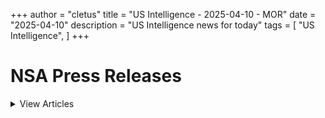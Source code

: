 +++ 
author = "cletus"
title = "US Intelligence - 2025-04-10 - MOR"
date = "2025-04-10"
description = "US Intelligence news for today"
tags = [
    "US Intelligence",
]
+++

# NSA Press Releases

<details>
<summary>View Articles</summary>
<br>

<input type='checkbox' name='article_1' value='https://www.nsa.gov/Press-Room/Press-Releases-Statements/' /> 1 - <a href='https://www.google.com/search?q=www.nsa.gov+Central+Intelligence+AgencyCentral+Intelligence+Agency' target='_blank' rel='noopener noreferrer'>Search - </a> <a href='https://12ft.io/https://www.nsa.gov/Press-Room/Press-Releases-Statements/' target='_blank' rel='noopener noreferrer'>Central Intelligence AgencyCentral Intelligence Agency</a><br>

<input type='checkbox' name='article_2' value='https://www.nsa.gov/Press-Room/Press-Releases-Statements/stories/story/dcia-welcomes-liz-lyons-as-director-of-public-affairs/' /> 2 - <a href='https://www.google.com/search?q=www.nsa.gov+DCIA+Welcomes+Liz+Lyons+as+Director+of+Public+AffairsPublished+February+18%2C+2025' target='_blank' rel='noopener noreferrer'>Search - </a> <a href='https://12ft.io/https://www.nsa.gov/Press-Room/Press-Releases-Statements/stories/story/dcia-welcomes-liz-lyons-as-director-of-public-affairs/' target='_blank' rel='noopener noreferrer'>DCIA Welcomes Liz Lyons as Director of Public AffairsPublished February 18, 2025</a><br>

<input type='checkbox' name='article_3' value='https://www.nsa.gov/Press-Room/Press-Releases-Statements/stories/story/michael-ellis-sworn-in-as-cia-deputy-director/' /> 3 - <a href='https://www.google.com/search?q=www.nsa.gov+Michael+Ellis+Sworn+in+as+CIA+Deputy+DirectorPublished+February+10%2C+2025' target='_blank' rel='noopener noreferrer'>Search - </a> <a href='https://12ft.io/https://www.nsa.gov/Press-Room/Press-Releases-Statements/stories/story/michael-ellis-sworn-in-as-cia-deputy-director/' target='_blank' rel='noopener noreferrer'>Michael Ellis Sworn in as CIA Deputy DirectorPublished February 10, 2025</a><br>

<input type='checkbox' name='article_4' value='https://www.nsa.gov/Press-Room/Press-Releases-Statements/stories/story/john-ratcliffe-sworn-in-as-cia-director/' /> 4 - <a href='https://www.google.com/search?q=www.nsa.gov+John+Ratcliffe+Sworn+in+as+CIA+DirectorPublished+January+23%2C+2025' target='_blank' rel='noopener noreferrer'>Search - </a> <a href='https://12ft.io/https://www.nsa.gov/Press-Room/Press-Releases-Statements/stories/story/john-ratcliffe-sworn-in-as-cia-director/' target='_blank' rel='noopener noreferrer'>John Ratcliffe Sworn in as CIA DirectorPublished January 23, 2025</a><br>

<input type='checkbox' name='article_5' value='https://www.nsa.gov/Press-Room/Press-Releases-Statements/stories/story/statement-by-director-burns-on-passing-of-president-carter/' /> 5 - <a href='https://www.google.com/search?q=www.nsa.gov+Statement+by+William+J.+Burns+on+Passing+of+President+Jimmy+CarterPublished+December+29%2C+2024' target='_blank' rel='noopener noreferrer'>Search - </a> <a href='https://12ft.io/https://www.nsa.gov/Press-Room/Press-Releases-Statements/stories/story/statement-by-director-burns-on-passing-of-president-carter/' target='_blank' rel='noopener noreferrer'>Statement by William J. Burns on Passing of President Jimmy CarterPublished December 29, 2024</a><br>

<input type='checkbox' name='article_6' value='https://www.nsa.gov/Press-Room/Press-Releases-Statements/stories/story/cia-posts-instructions-in-mandarin-korean-and-farsi-on-how-to-securely-contact-cia/' /> 6 - <a href='https://www.google.com/search?q=www.nsa.gov+CIA+Posts+Instructions+in+Mandarin%2C+Korean%2C+and+Farsi+on+How+to+Securely+Contact+CIAPublished+October+2%2C+2024' target='_blank' rel='noopener noreferrer'>Search - </a> <a href='https://12ft.io/https://www.nsa.gov/Press-Room/Press-Releases-Statements/stories/story/cia-posts-instructions-in-mandarin-korean-and-farsi-on-how-to-securely-contact-cia/' target='_blank' rel='noopener noreferrer'>CIA Posts Instructions in Mandarin, Korean, and Farsi on How to Securely Contact CIAPublished October 2, 2024</a><br>

<input type='checkbox' name='article_7' value='https://www.nsa.gov/Press-Room/Press-Releases-Statements/stories/story/cia-strengthening-response-to-reports-of-sexual-assault-and-sexual-harassment/' /> 7 - <a href='https://www.google.com/search?q=www.nsa.gov+CIA+Strengthening+Response+to+Reports+of+Sexual+Assault+and+Sexual+HarassmentPublished+July+2%2C+2024' target='_blank' rel='noopener noreferrer'>Search - </a> <a href='https://12ft.io/https://www.nsa.gov/Press-Room/Press-Releases-Statements/stories/story/cia-strengthening-response-to-reports-of-sexual-assault-and-sexual-harassment/' target='_blank' rel='noopener noreferrer'>CIA Strengthening Response to Reports of Sexual Assault and Sexual HarassmentPublished July 2, 2024</a><br>

<input type='checkbox' name='article_8' value='https://www.nsa.gov/Press-Room/Press-Releases-Statements/stories/story/cia-honors-fallen-officers-in-annual-ceremony-05-17-2024/' /> 8 - <a href='https://www.google.com/search?q=www.nsa.gov+CIA+Honors+Fallen+Officers+in+Annual+Ceremony+Marking+the+50th+Anniversary+of+the+Memorial+Wall%C3%A2%C2%80%C2%99s+DedicationPublished+May+17%2C+2024' target='_blank' rel='noopener noreferrer'>Search - </a> <a href='https://12ft.io/https://www.nsa.gov/Press-Room/Press-Releases-Statements/stories/story/cia-honors-fallen-officers-in-annual-ceremony-05-17-2024/' target='_blank' rel='noopener noreferrer'>CIA Honors Fallen Officers in Annual Ceremony Marking the 50th Anniversary of the Memorial Wallâs DedicationPublished May 17, 2024</a><br>

<input type='checkbox' name='article_9' value='https://www.nsa.gov/Press-Room/Press-Releases-Statements/stories/story/ic-osint-strategy-rollout/' /> 9 - <a href='https://www.google.com/search?q=www.nsa.gov+IC+OSINT+Strategy+RolloutPublished+March+8%2C+2024' target='_blank' rel='noopener noreferrer'>Search - </a> <a href='https://12ft.io/https://www.nsa.gov/Press-Room/Press-Releases-Statements/stories/story/ic-osint-strategy-rollout/' target='_blank' rel='noopener noreferrer'>IC OSINT Strategy RolloutPublished March 8, 2024</a><br>

<input type='checkbox' name='article_10' value='https://www.nsa.gov/Press-Room/Press-Releases-Statements/stories/story/cia-showcases-tech-business-and-career-opportunities-at-sxsw/' /> 10 - <a href='https://www.google.com/search?q=www.nsa.gov+CIA+Showcases+Tech%2C+Business%2C+and+Career+Opportunities+at+SXSWPublished+March+7%2C+2024' target='_blank' rel='noopener noreferrer'>Search - </a> <a href='https://12ft.io/https://www.nsa.gov/Press-Room/Press-Releases-Statements/stories/story/cia-showcases-tech-business-and-career-opportunities-at-sxsw/' target='_blank' rel='noopener noreferrer'>CIA Showcases Tech, Business, and Career Opportunities at SXSWPublished March 7, 2024</a><br>

<input type='checkbox' name='article_11' value='https://www.nsa.gov/Press-Room/Press-Releases-Statements/stories/story/cia-names-juliane-gallina-as-deputy-director-for-digital-innovation/' /> 11 - <a href='https://www.google.com/search?q=www.nsa.gov+CIA+Names+Juliane+Gallina+as+Deputy+Director+for+Digital+InnovationPublished+February+7%2C+2024' target='_blank' rel='noopener noreferrer'>Search - </a> <a href='https://12ft.io/https://www.nsa.gov/Press-Room/Press-Releases-Statements/stories/story/cia-names-juliane-gallina-as-deputy-director-for-digital-innovation/' target='_blank' rel='noopener noreferrer'>CIA Names Juliane Gallina as Deputy Director for Digital InnovationPublished February 7, 2024</a><br>

<input type='checkbox' name='article_12' value='https://www.nsa.gov/Press-Room/Press-Releases-Statements/stories/story/statement-by-william-j-burns-on-the-passing-of-senator-dianne-feinstein/' /> 12 - <a href='https://www.google.com/search?q=www.nsa.gov+Statement+by+William+J.+Burns+on+the+Passing+of+Senator+Dianne+FeinsteinPublished+September+29%2C+2023' target='_blank' rel='noopener noreferrer'>Search - </a> <a href='https://12ft.io/https://www.nsa.gov/Press-Room/Press-Releases-Statements/stories/story/statement-by-william-j-burns-on-the-passing-of-senator-dianne-feinstein/' target='_blank' rel='noopener noreferrer'>Statement by William J. Burns on the Passing of Senator Dianne FeinsteinPublished September 29, 2023</a><br>

<input type='checkbox' name='article_13' value='https://www.nsa.gov/Press-Room/Press-Releases-Statements/stories/story/statement-by-cia-director-william-j-burns-on-invitation-to-join-cabinet/' /> 13 - <a href='https://www.google.com/search?q=www.nsa.gov+Statement+By+CIA+Director+William+J.+Burns+on+Invitation+to+Join+CabinetPublished+July+21%2C+2023' target='_blank' rel='noopener noreferrer'>Search - </a> <a href='https://12ft.io/https://www.nsa.gov/Press-Room/Press-Releases-Statements/stories/story/statement-by-cia-director-william-j-burns-on-invitation-to-join-cabinet/' target='_blank' rel='noopener noreferrer'>Statement By CIA Director William J. Burns on Invitation to Join CabinetPublished July 21, 2023</a><br>

<input type='checkbox' name='article_14' value='https://www.nsa.gov/Press-Room/Press-Releases-Statements/resources/csi/' /> 14 - <a href='https://www.google.com/search?q=www.nsa.gov+Center+for+the+Study+of+Intelligence+%28CSI%29' target='_blank' rel='noopener noreferrer'>Search - </a> <a href='https://12ft.io/https://www.nsa.gov/Press-Room/Press-Releases-Statements/resources/csi/' target='_blank' rel='noopener noreferrer'>Center for the Study of Intelligence (CSI)</a><br>

<input type='checkbox' name='article_15' value='https://www.nsa.gov/Press-Room/Press-Releases-Statements/identify-and-arrest/287g' /> 15 - <a href='https://www.google.com/search?q=www.nsa.gov+Immigration+Authority+Delegation+Program+287%28g%29' target='_blank' rel='noopener noreferrer'>Search - </a> <a href='https://12ft.io/https://www.nsa.gov/Press-Room/Press-Releases-Statements/identify-and-arrest/287g' target='_blank' rel='noopener noreferrer'>Immigration Authority Delegation Program 287(g)</a><br>

<input type='checkbox' name='article_16' value='https://www.nsa.gov/Press-Room/Press-Releases-Statements/check-in' /> 16 - <a href='https://www.google.com/search?q=www.nsa.gov+Learn+more+abouthow+to+check+inwith+a+localICE+office' target='_blank' rel='noopener noreferrer'>Search - </a> <a href='https://12ft.io/https://www.nsa.gov/Press-Room/Press-Releases-Statements/check-in' target='_blank' rel='noopener noreferrer'>Learn more abouthow to check inwith a localICE office</a><br>

<input type='checkbox' name='article_17' value='https://www.nsa.gov/Press-Room/Press-Releases-Statements/about-ice/hsi/priorities/upholding-fairness-in-global-trade' /> 17 - <a href='https://www.google.com/search?q=www.nsa.gov+Upholding+Fairness+in+Global+Trade' target='_blank' rel='noopener noreferrer'>Search - </a> <a href='https://12ft.io/https://www.nsa.gov/Press-Room/Press-Releases-Statements/about-ice/hsi/priorities/upholding-fairness-in-global-trade' target='_blank' rel='noopener noreferrer'>Upholding Fairness in Global Trade</a><br>

<input type='checkbox' name='article_18' value='https://www.nsa.gov/Press-Room/Press-Releases-Statements/news/releases/ice-arrests-tren-de-aragua-gang-member-illegally-residing-houston-area' /> 18 - <a href='https://www.google.com/search?q=www.nsa.gov+ICE+arrests+Tren+de+Aragua+gang+member+illegally+residing+in+Houston+area' target='_blank' rel='noopener noreferrer'>Search - </a> <a href='https://12ft.io/https://www.nsa.gov/Press-Room/Press-Releases-Statements/news/releases/ice-arrests-tren-de-aragua-gang-member-illegally-residing-houston-area' target='_blank' rel='noopener noreferrer'>ICE arrests Tren de Aragua gang member illegally residing in Houston area</a><br>

<input type='checkbox' name='article_19' value='https://www.nsa.gov/Press-Room/Press-Releases-Statements/news/releases/washington-man-indicted-11-counts-sex-trafficking-children-production-child-sexual' /> 19 - <a href='https://www.google.com/search?q=www.nsa.gov+Washington+man+indicted+on+11+counts+of+sex+trafficking+children%2C+production+of+child+sexual+abuse+material%2C+and+forced+labor%2C+following+ICE%2C+law+enforcement+partner+investigation' target='_blank' rel='noopener noreferrer'>Search - </a> <a href='https://12ft.io/https://www.nsa.gov/Press-Room/Press-Releases-Statements/news/releases/washington-man-indicted-11-counts-sex-trafficking-children-production-child-sexual' target='_blank' rel='noopener noreferrer'>Washington man indicted on 11 counts of sex trafficking children, production of child sexual abuse material, and forced labor, following ICE, law enforcement partner investigation</a><br>

<input type='checkbox' name='article_20' value='https://www.nsa.gov/Press-Room/Press-Releases-Statements/news/releases/ice-removes-mexican-national-convicted-child-molestation' /> 20 - <a href='https://www.google.com/search?q=www.nsa.gov+ICE+removes+Mexican+national+convicted+of+child+molestation' target='_blank' rel='noopener noreferrer'>Search - </a> <a href='https://12ft.io/https://www.nsa.gov/Press-Room/Press-Releases-Statements/news/releases/ice-removes-mexican-national-convicted-child-molestation' target='_blank' rel='noopener noreferrer'>ICE removes Mexican national convicted of child molestation</a><br>

<input type='checkbox' name='article_21' value='https://www.nsa.gov/Press-Room/Press-Releases-Statements/news/releases/ice-atlanta-announces-results-multiagency-operations-across-georgia' /> 21 - <a href='https://www.google.com/search?q=www.nsa.gov+ICE+Atlanta+announces+results+of+multiagency+operations+across+Georgia' target='_blank' rel='noopener noreferrer'>Search - </a> <a href='https://12ft.io/https://www.nsa.gov/Press-Room/Press-Releases-Statements/news/releases/ice-atlanta-announces-results-multiagency-operations-across-georgia' target='_blank' rel='noopener noreferrer'>ICE Atlanta announces results of multiagency operations across Georgia</a><br>

<input type='checkbox' name='article_22' value='https://www.nsa.gov/Press-Room/Press-Releases-Statements/news/releases/ice-removes-criminal-alien-wanted-drug-trafficking-costa-rica' /> 22 - <a href='https://www.google.com/search?q=www.nsa.gov+ICE+removes+criminal+alien+wanted+for+drug+trafficking+in+Costa+Rica' target='_blank' rel='noopener noreferrer'>Search - </a> <a href='https://12ft.io/https://www.nsa.gov/Press-Room/Press-Releases-Statements/news/releases/ice-removes-criminal-alien-wanted-drug-trafficking-costa-rica' target='_blank' rel='noopener noreferrer'>ICE removes criminal alien wanted for drug trafficking in Costa Rica</a><br>

<input type='checkbox' name='article_23' value='https://www.nsa.gov/Press-Room/Press-Releases-Statements/news/releases/ice-arrests-guatemalan-national-new-york-city-convicted-sexual-battery-child' /> 23 - <a href='https://www.google.com/search?q=www.nsa.gov+ICE+arrests+Guatemalan+national+in+New+York+City+convicted+of+sexual+battery+of+a+child' target='_blank' rel='noopener noreferrer'>Search - </a> <a href='https://12ft.io/https://www.nsa.gov/Press-Room/Press-Releases-Statements/news/releases/ice-arrests-guatemalan-national-new-york-city-convicted-sexual-battery-child' target='_blank' rel='noopener noreferrer'>ICE arrests Guatemalan national in New York City convicted of sexual battery of a child</a><br>

<input type='checkbox' name='article_24' value='https://www.nsa.gov/Press-Room/Press-Releases-Statements/news/releases/ice-federal-partners-arrest-illegal-guatemalan-sex-offender-northern-virginia' /> 24 - <a href='https://www.google.com/search?q=www.nsa.gov+ICE%2C+federal+partners+arrest+illegal+Guatemalan+sex+offender+in+Northern+Virginia' target='_blank' rel='noopener noreferrer'>Search - </a> <a href='https://12ft.io/https://www.nsa.gov/Press-Room/Press-Releases-Statements/news/releases/ice-federal-partners-arrest-illegal-guatemalan-sex-offender-northern-virginia' target='_blank' rel='noopener noreferrer'>ICE, federal partners arrest illegal Guatemalan sex offender in Northern Virginia</a><br>

<input type='checkbox' name='article_25' value='https://www.nsa.gov/Press-Room/Press-Releases-Statements/news/releases/ice-arrests-previously-deported-mexican-national-okla-convicted-homicide-his-own' /> 25 - <a href='https://www.google.com/search?q=www.nsa.gov+ICE+arrests+previously+deported+Mexican+national+in+Okla.%2C+convicted+of+the+homicide+of+his+own+child' target='_blank' rel='noopener noreferrer'>Search - </a> <a href='https://12ft.io/https://www.nsa.gov/Press-Room/Press-Releases-Statements/news/releases/ice-arrests-previously-deported-mexican-national-okla-convicted-homicide-his-own' target='_blank' rel='noopener noreferrer'>ICE arrests previously deported Mexican national in Okla., convicted of the homicide of his own child</a><br>

<input type='checkbox' name='article_26' value='https://www.nsa.gov/Press-Room/Press-Releases-Statements/news/releases/illegal-aliens-mexico-sentenced-illegal-reentry-us' /> 26 - <a href='https://www.google.com/search?q=www.nsa.gov+Illegal+aliens+from+Mexico+sentenced+for+illegal+reentry+into+the+US' target='_blank' rel='noopener noreferrer'>Search - </a> <a href='https://12ft.io/https://www.nsa.gov/Press-Room/Press-Releases-Statements/news/releases/illegal-aliens-mexico-sentenced-illegal-reentry-us' target='_blank' rel='noopener noreferrer'>Illegal aliens from Mexico sentenced for illegal reentry into the US</a><br>

<input type='checkbox' name='article_27' value='https://www.nsa.gov/Press-Room/Press-Releases-Statements/news/releases/ice-law-enforcement-partners-arrest-ms-13-gang-member-virginia-wanted-el-salvador' /> 27 - <a href='https://www.google.com/search?q=www.nsa.gov+ICE%2C+law+enforcement+partners+arrest+MS-13+gang+member+in+Virginia%2C+wanted+in+El+Salvador+for+extortion%2C+blackmail%2C+terrorist+affiliation' target='_blank' rel='noopener noreferrer'>Search - </a> <a href='https://12ft.io/https://www.nsa.gov/Press-Room/Press-Releases-Statements/news/releases/ice-law-enforcement-partners-arrest-ms-13-gang-member-virginia-wanted-el-salvador' target='_blank' rel='noopener noreferrer'>ICE, law enforcement partners arrest MS-13 gang member in Virginia, wanted in El Salvador for extortion, blackmail, terrorist affiliation</a><br>

<input type='checkbox' name='article_28' value='https://www.nsa.gov/Press-Room/Press-Releases-Statements/news/releases/ice-boston-arrests-guatemalan-alien-charged-assaulting-child-injury-massachusetts' /> 28 - <a href='https://www.google.com/search?q=www.nsa.gov+ICE+Boston+arrests+Guatemalan+alien+charged+with+assaulting+child+with+injury+in+Massachusetts' target='_blank' rel='noopener noreferrer'>Search - </a> <a href='https://12ft.io/https://www.nsa.gov/Press-Room/Press-Releases-Statements/news/releases/ice-boston-arrests-guatemalan-alien-charged-assaulting-child-injury-massachusetts' target='_blank' rel='noopener noreferrer'>ICE Boston arrests Guatemalan alien charged with assaulting child with injury in Massachusetts</a><br>

<input type='checkbox' name='article_29' value='https://www.nsa.gov/Press-Room/Press-Releases-Statements/news/releases/ice-federal-partners-arrest-alien-fugitive-wanted-homicide-dominican-republic' /> 29 - <a href='https://www.google.com/search?q=www.nsa.gov+ICE%2C+federal+partners+arrest+alien+fugitive+wanted+for+homicide+in+Dominican+Republic' target='_blank' rel='noopener noreferrer'>Search - </a> <a href='https://12ft.io/https://www.nsa.gov/Press-Room/Press-Releases-Statements/news/releases/ice-federal-partners-arrest-alien-fugitive-wanted-homicide-dominican-republic' target='_blank' rel='noopener noreferrer'>ICE, federal partners arrest alien fugitive wanted for homicide in Dominican Republic</a><br>

<input type='checkbox' name='article_30' value='https://www.nsa.gov/Press-Room/Press-Releases-Statements/news/releases/irish-national-charged-multistate-home-repair-fraud-scheme' /> 30 - <a href='https://www.google.com/search?q=www.nsa.gov+Irish+national+charged+in+multistate+home+repair+fraud+scheme' target='_blank' rel='noopener noreferrer'>Search - </a> <a href='https://12ft.io/https://www.nsa.gov/Press-Room/Press-Releases-Statements/news/releases/irish-national-charged-multistate-home-repair-fraud-scheme' target='_blank' rel='noopener noreferrer'>Irish national charged in multistate home repair fraud scheme</a><br>

<input type='checkbox' name='article_31' value='https://www.nsa.gov/Press-Room/Press-Releases-Statements/news/releases/ice-washington-dc-investigation-results-14-year-prison-sentence-jamaican-national' /> 31 - <a href='https://www.google.com/search?q=www.nsa.gov+ICE+Washington%2C+D.C.+investigation+results+in+14-year+prison+sentence+for+Jamaican+national+drug+trafficking+case' target='_blank' rel='noopener noreferrer'>Search - </a> <a href='https://12ft.io/https://www.nsa.gov/Press-Room/Press-Releases-Statements/news/releases/ice-washington-dc-investigation-results-14-year-prison-sentence-jamaican-national' target='_blank' rel='noopener noreferrer'>ICE Washington, D.C. investigation results in 14-year prison sentence for Jamaican national drug trafficking case</a><br>

<input type='checkbox' name='article_32' value='https://www.nsa.gov/Press-Room/Press-Releases-Statements/news/releases/ice-atlanta-unveils-results-labor-trafficking-operation' /> 32 - <a href='https://www.google.com/search?q=www.nsa.gov+ICE+Atlanta+unveils+results+of+labor+trafficking+operation' target='_blank' rel='noopener noreferrer'>Search - </a> <a href='https://12ft.io/https://www.nsa.gov/Press-Room/Press-Releases-Statements/news/releases/ice-atlanta-unveils-results-labor-trafficking-operation' target='_blank' rel='noopener noreferrer'>ICE Atlanta unveils results of labor trafficking operation</a><br>

<input type='checkbox' name='article_33' value='https://www.nsa.gov/Press-Room/Press-Releases-Statements/news/releases/16-charged-sweeping-houston-based-multimillion-dollar-illegal-gambling-money' /> 33 - <a href='https://www.google.com/search?q=www.nsa.gov+16+charged+in+sweeping+Houston-based+multimillion-dollar+illegal+gambling%2C+money+laundering+conspiracy' target='_blank' rel='noopener noreferrer'>Search - </a> <a href='https://12ft.io/https://www.nsa.gov/Press-Room/Press-Releases-Statements/news/releases/16-charged-sweeping-houston-based-multimillion-dollar-illegal-gambling-money' target='_blank' rel='noopener noreferrer'>16 charged in sweeping Houston-based multimillion-dollar illegal gambling, money laundering conspiracy</a><br>

<input type='checkbox' name='article_34' value='https://www.nsa.gov/Press-Room/Press-Releases-Statements/news/releases/little-league-coach-sentenced-10-years-attempting-meet-13-year-old-child-engage' /> 34 - <a href='https://www.google.com/search?q=www.nsa.gov+Little+league+coach+sentenced+to+10+years+for+attempting+to+meet+a+13-year-old+child+to+engage+in+sexual+activity' target='_blank' rel='noopener noreferrer'>Search - </a> <a href='https://12ft.io/https://www.nsa.gov/Press-Room/Press-Releases-Statements/news/releases/little-league-coach-sentenced-10-years-attempting-meet-13-year-old-child-engage' target='_blank' rel='noopener noreferrer'>Little league coach sentenced to 10 years for attempting to meet a 13-year-old child to engage in sexual activity</a><br>

<input type='checkbox' name='article_35' value='https://www.nsa.gov/Press-Room/Press-Releases-Statements/news/releases/ice-arrests-guatemalan-alien-convicted-attempted-murder' /> 35 - <a href='https://www.google.com/search?q=www.nsa.gov+ICE+arrests+Guatemalan+alien+convicted+of+attempted+murder' target='_blank' rel='noopener noreferrer'>Search - </a> <a href='https://12ft.io/https://www.nsa.gov/Press-Room/Press-Releases-Statements/news/releases/ice-arrests-guatemalan-alien-convicted-attempted-murder' target='_blank' rel='noopener noreferrer'>ICE arrests Guatemalan alien convicted of attempted murder</a><br>

<input type='checkbox' name='article_36' value='https://www.nsa.gov/Press-Room/Press-Releases-Statements/news/releases/ice-boston-arrests-alien-fugitive-wanted-homicide-dominican-republic' /> 36 - <a href='https://www.google.com/search?q=www.nsa.gov+ICE+Boston+arrests+alien+fugitive+wanted+for+homicide+in+Dominican+Republic' target='_blank' rel='noopener noreferrer'>Search - </a> <a href='https://12ft.io/https://www.nsa.gov/Press-Room/Press-Releases-Statements/news/releases/ice-boston-arrests-alien-fugitive-wanted-homicide-dominican-republic' target='_blank' rel='noopener noreferrer'>ICE Boston arrests alien fugitive wanted for homicide in Dominican Republic</a><br>

<input type='checkbox' name='article_37' value='https://www.nsa.gov/Press-Room/Press-Releases-Statements/news/releases/ice-houston-removes-honduran-fugitive-wanted-murder' /> 37 - <a href='https://www.google.com/search?q=www.nsa.gov+ICE+Houston+removes+Honduran+fugitive+wanted+for+murder' target='_blank' rel='noopener noreferrer'>Search - </a> <a href='https://12ft.io/https://www.nsa.gov/Press-Room/Press-Releases-Statements/news/releases/ice-houston-removes-honduran-fugitive-wanted-murder' target='_blank' rel='noopener noreferrer'>ICE Houston removes Honduran fugitive wanted for murder</a><br>

<input type='checkbox' name='article_38' value='https://www.nsa.gov/Press-Room/Press-Releases-Statements/news/releases/ice-federal-partners-arrest-133-alien-offenders-during-enhanced-operation-new-york' /> 38 - <a href='https://www.google.com/search?q=www.nsa.gov+ICE%2C+federal+partners+arrest+133+alien+offenders+during+enhanced+operation+in+New+York' target='_blank' rel='noopener noreferrer'>Search - </a> <a href='https://12ft.io/https://www.nsa.gov/Press-Room/Press-Releases-Statements/news/releases/ice-federal-partners-arrest-133-alien-offenders-during-enhanced-operation-new-york' target='_blank' rel='noopener noreferrer'>ICE, federal partners arrest 133 alien offenders during enhanced operation in New York</a><br>

<input type='checkbox' name='article_39' value='https://www.nsa.gov/Press-Room/Press-Releases-Statements/news/releases/ice-boston-arrests-dominican-alien-charged-assault-rape-strangulation-massachusetts' /> 39 - <a href='https://www.google.com/search?q=www.nsa.gov+ICE+Boston+arrests+Dominican+alien+charged+with+assault+to+rape%2C+strangulation+of+a+Massachusetts+resident' target='_blank' rel='noopener noreferrer'>Search - </a> <a href='https://12ft.io/https://www.nsa.gov/Press-Room/Press-Releases-Statements/news/releases/ice-boston-arrests-dominican-alien-charged-assault-rape-strangulation-massachusetts' target='_blank' rel='noopener noreferrer'>ICE Boston arrests Dominican alien charged with assault to rape, strangulation of a Massachusetts resident</a><br>

<input type='checkbox' name='article_40' value='https://www.nsa.gov/Press-Room/Press-Releases-Statements/news/releases/ice-removes-criminal-illegal-alien-wanted-rape-ecuador' /> 40 - <a href='https://www.google.com/search?q=www.nsa.gov+ICE+removes+criminal+illegal+alien+wanted+for+rape+in+Ecuador' target='_blank' rel='noopener noreferrer'>Search - </a> <a href='https://12ft.io/https://www.nsa.gov/Press-Room/Press-Releases-Statements/news/releases/ice-removes-criminal-illegal-alien-wanted-rape-ecuador' target='_blank' rel='noopener noreferrer'>ICE removes criminal illegal alien wanted for rape in Ecuador</a><br>

<input type='checkbox' name='article_41' value='https://www.nsa.gov/Press-Room/Press-Releases-Statements/news/releases/former-puerto-rico-police-officer-sentenced-child-exploitation-following-ice-san-juan' /> 41 - <a href='https://www.google.com/search?q=www.nsa.gov+Former+Puerto+Rico+police+officer+sentenced+for+child+exploitation+following+ICE+San+Juan+investigation' target='_blank' rel='noopener noreferrer'>Search - </a> <a href='https://12ft.io/https://www.nsa.gov/Press-Room/Press-Releases-Statements/news/releases/former-puerto-rico-police-officer-sentenced-child-exploitation-following-ice-san-juan' target='_blank' rel='noopener noreferrer'>Former Puerto Rico police officer sentenced for child exploitation following ICE San Juan investigation</a><br>

<input type='checkbox' name='article_42' value='https://www.nsa.gov/Press-Room/Press-Releases-Statements/news/releases/tucson-sex-offender-indicted-naturalization-fraud-following-ice-arizona-investigation' /> 42 - <a href='https://www.google.com/search?q=www.nsa.gov+Tucson+sex+offender+indicted+for+naturalization+fraud+following+ICE+Arizona+investigation' target='_blank' rel='noopener noreferrer'>Search - </a> <a href='https://12ft.io/https://www.nsa.gov/Press-Room/Press-Releases-Statements/news/releases/tucson-sex-offender-indicted-naturalization-fraud-following-ice-arizona-investigation' target='_blank' rel='noopener noreferrer'>Tucson sex offender indicted for naturalization fraud following ICE Arizona investigation</a><br>

<input type='checkbox' name='article_43' value='https://www.nsa.gov/Press-Room/Press-Releases-Statements/multimedia#useGuide' /> 43 - <a href='https://www.google.com/search?q=www.nsa.gov+Information+on+Photo%2C+Video+and+Audio+Use+Guidelines' target='_blank' rel='noopener noreferrer'>Search - </a> <a href='https://12ft.io/https://www.nsa.gov/Press-Room/Press-Releases-Statements/multimedia#useGuide' target='_blank' rel='noopener noreferrer'>Information on Photo, Video and Audio Use Guidelines</a><br>

<input type='checkbox' name='article_44' value='https://www.nsa.gov/Press-Room/Press-Releases-Statements/arson/advanced-fire-and-arson-training-complex' /> 44 - <a href='https://www.google.com/search?q=www.nsa.gov+Certified+fire+and+arson+training' target='_blank' rel='noopener noreferrer'>Search - </a> <a href='https://12ft.io/https://www.nsa.gov/Press-Room/Press-Releases-Statements/arson/advanced-fire-and-arson-training-complex' target='_blank' rel='noopener noreferrer'>Certified fire and arson training</a><br>

<input type='checkbox' name='article_45' value='https://www.nsa.gov/Press-Room/Press-Releases-Statements/alcohol-tobacco/prevent-all-cigarette-trafficking-pact-act' /> 45 - <a href='https://www.google.com/search?q=www.nsa.gov+Prevent+all+cigarette+trafficking+%28PACT%29+act' target='_blank' rel='noopener noreferrer'>Search - </a> <a href='https://12ft.io/https://www.nsa.gov/Press-Room/Press-Releases-Statements/alcohol-tobacco/prevent-all-cigarette-trafficking-pact-act' target='_blank' rel='noopener noreferrer'>Prevent all cigarette trafficking (PACT) act</a><br>

<input type='checkbox' name='article_46' value='https://www.nsa.gov/Press-Room/Press-Releases-Statements/alcohol-tobacco/prevent-all-cigarette-trafficking-pact-act/tobacco-sellers-reporting-shipping-and-tax-compliance-requirements' /> 46 - <a href='https://www.google.com/search?q=www.nsa.gov+Reporting%2C+shipping+and+tax+compliance+requirements' target='_blank' rel='noopener noreferrer'>Search - </a> <a href='https://12ft.io/https://www.nsa.gov/Press-Room/Press-Releases-Statements/alcohol-tobacco/prevent-all-cigarette-trafficking-pact-act/tobacco-sellers-reporting-shipping-and-tax-compliance-requirements' target='_blank' rel='noopener noreferrer'>Reporting, shipping and tax compliance requirements</a><br>

<input type='checkbox' name='article_47' value='https://www.nsa.gov/Press-Room/Press-Releases-Statements/alcohol-tobacco/contraband-cigarette-trafficking-act' /> 47 - <a href='https://www.google.com/search?q=www.nsa.gov+Contraband+Cigarette+Trafficking+Act+%28CCTA%29' target='_blank' rel='noopener noreferrer'>Search - </a> <a href='https://12ft.io/https://www.nsa.gov/Press-Room/Press-Releases-Statements/alcohol-tobacco/contraband-cigarette-trafficking-act' target='_blank' rel='noopener noreferrer'>Contraband Cigarette Trafficking Act (CCTA)</a><br>

<input type='checkbox' name='article_48' value='https://www.nsa.gov/Press-Room/Press-Releases-Statements/alcohol-tobacco/contraband-cigarette-trafficking-act/contraband-cigarette-trafficking-act-ccta-reporting-compliance-and-tax-requirements' /> 48 - <a href='https://www.google.com/search?q=www.nsa.gov+CCTA+Reporting%2C+Compliance+and+Tax+Requirements' target='_blank' rel='noopener noreferrer'>Search - </a> <a href='https://12ft.io/https://www.nsa.gov/Press-Room/Press-Releases-Statements/alcohol-tobacco/contraband-cigarette-trafficking-act/contraband-cigarette-trafficking-act-ccta-reporting-compliance-and-tax-requirements' target='_blank' rel='noopener noreferrer'>CCTA Reporting, Compliance and Tax Requirements</a><br>

</details>

